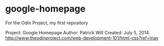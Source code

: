google-homepage
===============

For the Odin Project, my first repository

Project:  Google Homepage
Author:   Patrick Will
Created:  July 5, 2014
http://www.theodinproject.com/web-development-101/html-css?ref=lnav
